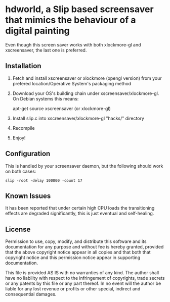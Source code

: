 hdworld, a Slip based screensaver that mimics the behaviour of a digital painting
======================================================================================

Even though this screen saver works with both xlockmore-gl and xscreensaver, the last one is preferred.


Installation
------------

1. Fetch and install xscreensaver or xlockmore (opengl version) from your prefered location/Operative System's packaging method
2. Download your OS's building chain under xscreensaver/xlockmore-gl. On Debian systems this means:

    apt-get source xscreensaver (or xlockmore-gl)

3. Install slip.c into xscreensaver/xlockmore-gl "hacks/" directory
4. Recompile
5. Enjoy!


Configuration
-------------

This is handled by your screensaver daemon, but the following should work on both cases:

    slip -root -delay 100000 -count 17


Known Issues
------------

It has been reported that under certain high CPU loads the transitioning effects are degraded significantly, this is just eventual and self-healing.


License
-------

Permission to use, copy, modify, and distribute this software and its
documentation for any purpose and without fee is hereby granted,
provided that the above copyright notice appear in all copies and that
both that copyright notice and this permission notice appear in
supporting documentation.

This file is provided AS IS with no warranties of any kind.  The author
shall have no liability with respect to the infringement of copyrights,
trade secrets or any patents by this file or any part thereof.  In no
event will the author be liable for any lost revenue or profits or
other special, indirect and consequential damages.
